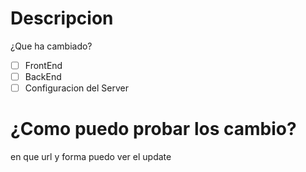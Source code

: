 # Descripcion

¿Que ha cambiado?

- [ ] FrontEnd
- [ ] BackEnd
- [ ] Configuracion del Server

# ¿Como puedo probar los cambio?
en que url y forma puedo ver el update
